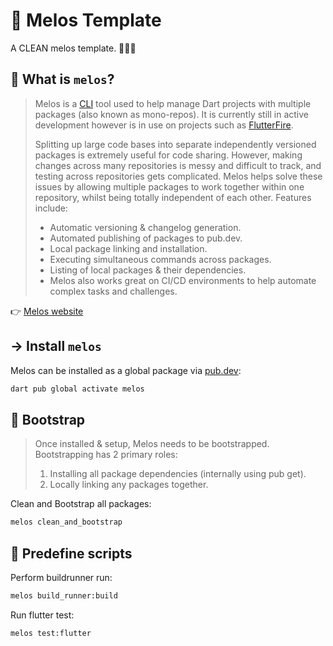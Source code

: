 # 📮 Melos Template

A CLEAN melos template. 🌊🏄‍♂️

## 🙋 What is `melos`?

> Melos is a [CLI](https://en.wikipedia.org/wiki/Command-line_interface) tool used to help manage Dart projects with multiple packages (also known as mono-repos). It is currently still in active development however is in use on projects such as [FlutterFire](https://github.com/FirebaseExtended/flutterfire).
>
> Splitting up large code bases into separate independently versioned packages is extremely useful for code sharing. However, making changes across many repositories is messy and difficult to track, and testing across repositories gets complicated. Melos helps solve these issues by allowing multiple packages to work together within one repository, whilst being totally independent of each other. Features include:
>
> - Automatic versioning & changelog generation.
> - Automated publishing of packages to pub.dev.
> - Local package linking and installation.
> - Executing simultaneous commands across packages.
> - Listing of local packages & their dependencies.
> - Melos also works great on CI/CD environments to help automate complex tasks and challenges.

👉 [Melos website](https://melos.invertase.dev)

## → Install `melos`

Melos can be installed as a global package via [pub.dev](https://pub.dev/):

```bash
dart pub global activate melos
```

## 🛫 Bootstrap

> Once installed & setup, Melos needs to be bootstrapped. Bootstrapping has 2 primary roles:
>
> 1. Installing all package dependencies (internally using pub get).
> 2. Locally linking any packages together.

Clean and Bootstrap all packages:

```bash
melos clean_and_bootstrap
```

## 📝 Predefine scripts

Perform buildrunner run:

```bash
melos build_runner:build
```

Run flutter test:

```bash
melos test:flutter
```
